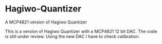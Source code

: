 # Hagiwo-Quantizer
A MCP4821 version of Hagiwo Quantizer

This is a version of Hagiwo Quantizer with a MCP4821 12 bit DAC. The code is still under review. Using the new DAC I have to check calibration.


